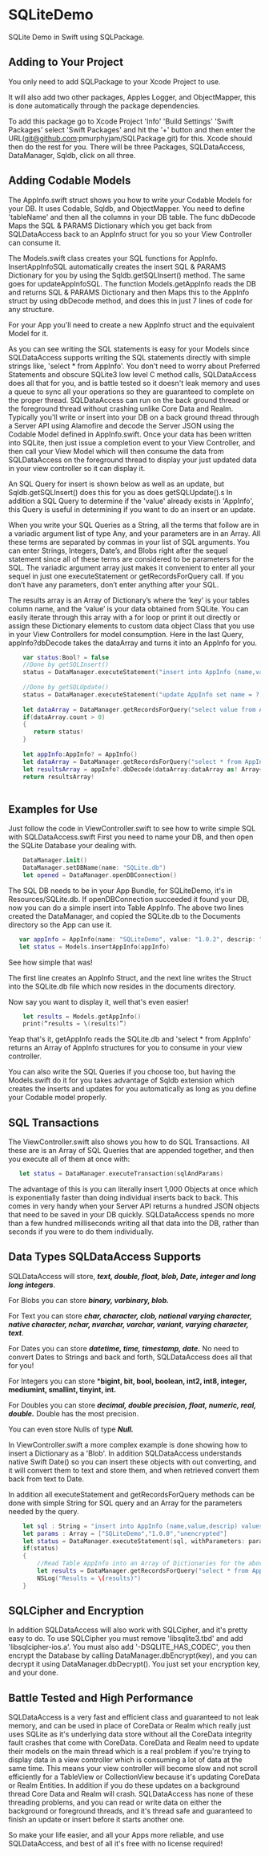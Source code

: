 # SQLiteDemo
SQLite Demo in Swift using SQLPackage.

## Adding to Your Project
You only need to add SQLPackage to your Xcode Project to use.

It will also add two other packages, Apples Logger, and ObjectMapper, this is done automatically through the package dependencies.
  
To add this package go to Xcode Project 'Info' 'Build Settings' 'Swift Packages' select 'Swift Packages' and hit the '+' button and then enter the URL(git@github.com:pmurphyjam/SQLPackage.git) for this. Xcode should then do the rest for you. There will be three Packages, SQLDataAccess, DataManager, Sqldb, click on all three.

## Adding Codable Models

  The AppInfo.swift struct shows you how to write your Codable Models for your DB. It uses Codable, Sqldb, and ObjectMapper. You need to define 'tableName' and then all the columns in your DB table. The func dbDecode Maps the SQL & PARAMS Dictionary which you get back from SQLDataAccess back to an AppInfo struct for you so your View Controller can consume it.
  
  The Models.swift class creates your SQL functions for AppInfo. InsertAppInfoSQL automatically creates the insert SQL & PARAMS Dictionary for you by using the Sqldb.getSQLInsert() method. The same goes for updateAppInfoSQL. The function Models.getAppInfo reads the DB and returns SQL & PARAMS Dictionary and then Maps this to the AppInfo struct by using dbDecode method, and does this in just 7 lines of code for any structure.
  
  For your App you'll need to create a new AppInfo struct and the equivalent Model for it.
  
  As you can see writing the SQL statements is easy for your Models since SQLDataAccess supports writing the SQL statements directly with simple strings like, 'select * from AppInfo'. You don't need to worry about Preferred Statements and obscure SQLite3 low level C method calls, SQLDataAccess does all that for you, and is battle tested so it doesn't leak memory and uses a queue to sync all your operations so they are guaranteed to complete on the proper thread. SQLDataAccess can run on the back ground thread or the foreground thread without crashing unlike Core Data and Realm. Typically you'll write or insert into your DB on a back ground thread through a Server API using Alamofire and decode the Server JSON using the Codable Model defined in AppInfo.swift. Once your data has been written into SQLite, then just issue a completion event to your View Controller, and then call your View Model which will then consume the data from SQLDataAccess on the foreground thread to display your just updated data in your view controller so it can display it.
  
  An SQL Query for insert is shown below as well as an update, but Sqldb.getSQLInsert() does this for you as does getSQLUpdate().s In addition a SQL Query to determine if the 'value' already exists in 'AppInfo', this Query is useful in determining if you want to do an insert or an update.
  
  When you write your SQL Queries as a String, all the terms that follow are in a variadic argument list of type Any, and your parameters are in an Array. All these terms are separated by commas in your list of SQL arguments. You can enter Strings, Integers, Date’s, and Blobs right after the sequel statement since all of these terms are considered to be parameters for the SQL. The variadic argument array just makes it convenient to enter all your sequel in just one executeStatement or getRecordsForQuery call. If you don’t have any parameters, don’t enter anything after your SQL.

The results array is an Array of Dictionary’s where the ‘key’ is your tables column name, and the ‘value’ is your data obtained from SQLite. You can easily iterate through this array with a for loop or print it out directly or assign these Dictionary elements to custom data object Class that you use in your View Controllers for model consumption. Here in the last Query, appInfo?dbDecode takes the dataArray and turns it into an AppInfo<Array> for you.
  
```swift
    var status:Bool? = false
    //Done by getSQLInsert()
    status = DataManager.executeStatement("insert into AppInfo (name,value,descrip,date,blob) values(?,?,?,?,?)", "SQLiteDemo","1.0.2","unencrypted",Date(),blob)
    
    //Done by getSQLUpdate()
    status = DataManager.executeStatement("update AppInfo set name = ?, value = ?, descrip = ?, date = ?, blob = ? where value = ?","SQLiteDemo","1.0.2","unencrypted",Date(),blob,value)
    
    let dataArray = DataManager.getRecordsForQuery("select value from AppInfo where value = ?",value)
    if(dataArray.count > 0)
    {
       return status!
    }
    
    let appInfo:AppInfo? = AppInfo()
    let dataArray = DataManager.getRecordsForQuery("select * from AppInfo where value = ?",value)
    let resultsArray = appInfo?.dbDecode(dataArray:dataArray as! Array<[String : AnyObject]>)
    return resultsArray!
    
```
  
## Examples for Use
Just follow the code in ViewController.swift to see how to write simple SQL with SQLDataAccess.swift
First you need to name your DB, and then open the SQLite Database your dealing with.

```swift
    DataManager.init()
    DataManager.setDBName(name: "SQLite.db")
    let opened = DataManager.openDBConnection()
```
The SQL DB needs to be in your App Bundle, for SQLiteDemo, it's in Resources/SQLite.db.
If openDBConnection succeeded it found your DB, now you can do a simple insert into Table AppInfo. The above two lines created the DataManager, and copied the SQLite.db to the Documents directory so the App can use it. 
	
```swift
   var appInfo = AppInfo(name: "SQLiteDemo", value: "1.0.2", descrip: "unencrypted", date: Date(), blob: blob)
   let status = Models.insertAppInfo(appInfo)
```

See how simple that was! 

The first line creates an AppInfo Struct, and the next line writes the Struct into the SQLite.db file which now resides in the documents directory.

Now say you want to display it, well that's even easier!

```swift
    let results = Models.getAppInfo()
    print(“results = \(results)”)
```

Yeap that's it, getAppInfo reads the SQLite.db and 'select * from AppInfo' returns an Array of AppInfo structures for you to consume in your view controller.

You can also write the SQL Queries if you choose too, but having the Models.swift do it for you takes advantage of Sqldb extension which creates the inserts and updates for you automatically as long as you define your Codable model properly. 

## SQL Transactions

The ViewController.swift also shows you how to do SQL Transactions. All these are is an Array of SQL Queries that are appended together, and then you execute all of them at once with:

```swift
   let status = DataManager.executeTransaction(sqlAndParams)
```

The advantage of this is you can literally insert 1,000 Objects at once which is exponentially faster than doing individual inserts back to back. This comes in very handy when your Server API returns a hundred JSON objects that need to be saved in your DB quickly. SQLDataAccess spends no more than a few hundred milliseconds writing all that data into the DB, rather than seconds if you were to do them individually.

## Data Types SQLDataAccess Supports

SQLDataAccess will store, ***text, double, float, blob, Date, integer and long long integers***. 

For Blobs you can store ***binary, varbinary, blob.***

For Text you can store ***char, character, clob, national varying character, native character, nchar, nvarchar, varchar, variant, varying character, text***.

For Dates you can store ***datetime, time, timestamp, date.*** No need to convert Dates to Strings and back and forth, SQLDataAccess does all that for you!

For Integers you can store ***bigint, bit, bool, boolean, int2, int8, integer, mediumint, smallint, tinyint, int.**

For Doubles you can store ***decimal, double precision, float, numeric, real, double.*** Double has the most precision.

You can even store Nulls of type ***Null.***

In ViewController.swift a more complex example is done showing how to insert a Dictionary as a 'Blob'. In addition SQLDataAccess understands native Swift Date() so you can insert these objects with out converting, and it will convert them to text and store them, and when retrieved convert them back from text to Date.


In addition all executeStatement and getRecordsForQuery methods can be done with simple String for SQL query and an Array for the parameters needed by the query.
	
```swift
	let sql : String = "insert into AppInfo (name,value,descrip) values(?,?,?)"
	let params : Array = ["SQLiteDemo","1.0.0","unencrypted"]
	let status = DataManager.executeStatement(sql, withParameters: params)
	if(status)
	{
		//Read Table AppInfo into an Array of Dictionaries for the above Transactions
		let results = DataManager.getRecordsForQuery("select * from AppInfo ")
		NSLog("Results = \(results)")
	}
```
## SQLCipher and Encryption
	
In addition SQLDataAccess will also work with SQLCipher, and it's pretty easy to do. To use SQLCipher you must remove 'libsqlite3.tbd' and add 'libsqlcipher-ios.a'. You must also add '-DSQLITE_HAS_CODEC', you then encrypt the Database by calling DataManager.dbEncrypt(key), and you can decrypt it using DataManager.dbDecrypt(). You just set your encryption key, and your done. 

## Battle Tested and High Performance

SQLDataAccess is a very fast and efficient class and guaranteed to not leak memory, and can be used in place of CoreData or Realm which really just uses SQLite as it's underlying data store without all the CoreData integrity fault crashes that come with CoreData. CoreData and Realm need to update their models on the main thread which is a real problem if you're trying to display data in a view controller which is consuming a lot of data at the same time. This means your view controller will become slow and not scroll efficiently for a TableView or CollectionView because it's updating CoreData or Realm Entities. In addition if you do these updates on a background thread Core Data and Realm will crash. SQLDataAccess has none of these threading problems, and you can read or write data on either the background or foreground threads, and it's thread safe and guaranteed to finish an update or insert before it starts another one.

So make your life easier, and all your Apps more reliable, and use SQLDataAccess, and best of all it's free with no license required!
